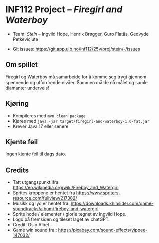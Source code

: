 # INF112 Project – *Firegirl and Waterboy*

* Team: *Stein* – Ingvild Hope, Henrik Brøgger, Guro Flatås, Gedvyde Petkeviciute

* Git issues: https://git.app.uib.no/inf112/25v/proj/stein/-/issues

## Om spillet

Firegirl og Waterboy må samarbeide for å komme seg trygt gjennom spennende og utfordrende nivåer. Sammen må de nå målet og samle diamanter underveis!

## Kjøring
* Kompileres med `mvn clean package`.
* Kjøres med `java -jar target/firegirl-and-waterboy-1.0-fat.jar`
* Krever Java 17 eller senere

## Kjente feil

Ingen kjente feil til dags dato.

## Credits
* Tatt utgangspunkt ifra https://en.wikipedia.org/wiki/Fireboy_and_Watergirl
* Sprites kroppene er hentet fra https://www.spriters-resource.com/fullview/217382/
* Musikk og lyd er hentet fra: https://downloads.khinsider.com/game-soundtracks/album/fireboy-and-watergirl 
* Sprite hode / elementer / glorie tegnet av Ingvild Hope.
* Logo på fremsiden og tileset laget av chatGPT.
* Credit: Oslo Albet
* Game win sound fra : https://pixabay.com/sound-effects/yippee-147032/


